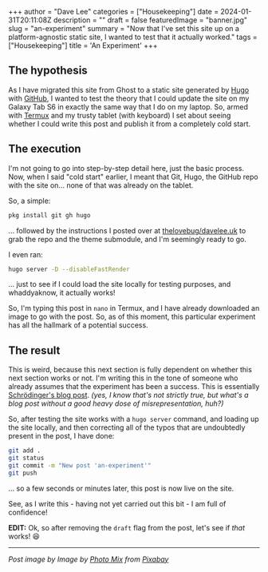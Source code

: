 +++
author = "Dave Lee"
categories = ["Housekeeping"]
date = 2024-01-31T20:11:08Z
description = ""
draft = false
featuredImage = "banner.jpg"
slug = "an-experiment"
summary = "Now that I've set this site up on a platform-agnostic static site, I wanted to test that it actually worked."
tags = ["Housekeeping"]
title = 'An Experiment'
+++

## The hypothesis

As I have migrated this site from Ghost to a static site generated by [Hugo](https://gohugo.io/) with [GitHub](https://github.com/), I wanted to test the theory that I could update the site on my Galaxy Tab S6 in exactly the same way that I do on my laptop.  So, armed with [Termux](https://termux.dev/) and my trusty tablet (with keyboard) I set about seeing whether I could write this post and publish it from a completely cold start.

## The execution

I'm not going to go into step-by-step detail here, just the basic process.  Now, when I said "cold start" earlier, I meant that Git, Hugo, the GitHub repo with the site on... none of that was already on the tablet.

So, a simple:
```bash
pkg install git gh hugo
```

... followed by the instructions I posted over at [thelovebug/davelee.uk](https://github.com/thelovebug/davelee.uk/) to grab the repo and the theme submodule, and I'm seemingly ready to go.

I even ran:
```bash
hugo server -D --disableFastRender
```

... just to see if I could load the site locally for testing purposes, and whaddyaknow, it actually works!

So, I'm typing this post in `nano` in Termux, and I have already downloaded an image to go with the post.  So, as of this moment, this particular experiment has all the hallmark of a potential success.

## The result

This is weird, because this next section is fully dependent on whether this next section works or not.  I'm writing this in the tone of someone who already assumes that the experiment has been a success.  This is essentially [Schrödinger's blog post](https://en.m.wikipedia.org/wiki/Schr%C3%B6dinger%27s_cat).  _(yes, I know that's not strictly true, but what's a blog post without a good heavy dose of misrepresentation, huh?)_

So, after testing the site works with a `hugo server` command, and loading up the site locally, and then correcting all of the typos that are undoubtedly present in the post, I have done:

```bash
git add .
git status
git commit -m "New post 'an-experiment'"
git push
```

... so a few seconds or minutes later, this post is now live on the site.

See, as I write this -  having not yet carried out this bit - I am full of confidence!

**EDIT:** Ok, so after removing the `draft` flag from the post, let's see if _that_ works! :laughing:

---

_Post image by Image by [Photo Mix](https://pixabay.com/users/photomix-company-1546875/) from [Pixabay](https://pixabay.com/)_

